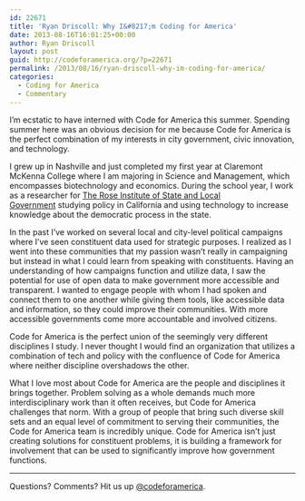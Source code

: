 ```yaml
---
id: 22671
title: 'Ryan Driscoll: Why I&#8217;m Coding for America'
date: 2013-08-16T16:01:25+00:00
author: Ryan Driscoll
layout: post
guid: http://codeforamerica.org/?p=22671
permalink: /2013/08/16/ryan-driscoll-why-im-coding-for-america/
categories:
  - Coding for America
  - Commentary
---
```

I’m ecstatic to have interned with Code for America this summer. Spending summer here was an obvious decision for me because Code for America is the perfect combination of my interests in city government, civic innovation, and technology.

I grew up in Nashville and just completed my first year at Claremont McKenna College where I am majoring in Science and Management, which encompasses biotechnology and economics. During the school year, I work as a researcher for [The Rose Institute of State and Local Government](http://roseinstitute.org/) studying policy in California and using technology to increase knowledge about the democratic process in the state.

In the past I&#8217;ve worked on several local and city-level political campaigns where I&#8217;ve seen constituent data used for strategic purposes. I realized as I went into these communities that my passion wasn’t really in campaigning but instead in what I could learn from speaking with constituents. Having an understanding of how campaigns function and utilize data, I saw the potential for use of open data to make government more accessible and transparent. I wanted to engage people with whom I had spoken and connect them to one another while giving them tools, like accessible data and information, so they could improve their communities. With more accessible governments come more accountable and involved citizens.

Code for America is the perfect union of the seemingly very different disciplines I study. I never thought I would find an organization that utilizes a combination of tech and policy with the confluence of Code for America where neither discipline overshadows the other.

What I love most about Code for America are the people and disciplines it brings together. Problem solving as a whole demands much more interdisciplinary work than it often receives, but Code for America challenges that norm. With a group of people that bring such diverse skill sets and an equal level of commitment to serving their communities, the Code for America team is incredibly unique. Code for America isn’t just creating solutions for constituent problems, it is building a framework for involvement that can be used to significantly improve how government functions.

* * *

Questions? Comments? Hit us up <a href="http://twitter.com/codeforamerica" target="_blank">@codeforamerica</a>.